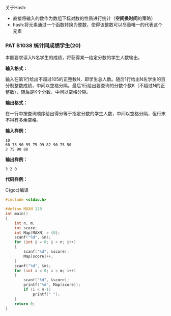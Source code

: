 关于Hash:

- 直接将输入的数作为数组下标对数的性质进行统计（**空间换时间**的策略）
- hash:将元素通过一个函数转换为整数，使得该整数可以尽量唯一的代表这个元素

### PAT B1038 统计同成绩学生(20)

本题要求读入N名学生的成绩，将获得某一给定分数的学生人数输出。

**输入格式：**

输入在第1行给出不超过105的正整数N，即学生总人数。随后1行给出N名学生的百分制整数成绩，中间以空格分隔。最后1行给出要查询的分数个数K（不超过N的正整数），随后是K个分数，中间以空格分隔。

**输出格式：**

在一行中按查询顺序给出得分等于指定分数的学生人数，中间以空格分隔，但行末不得有多余空格。

**输入样例：**

```in
10
60 75 90 55 75 99 82 90 75 50
3 75 90 88
```

**输出样例：**

```out
3 2 0
```

**代码样例：**

C(gcc)编译

```c
#include <stdio.h>

#define MAXN 120
int main()
{
    int n, m;
    int score;
    int Map[MAXN] = {0};
    scanf("%d", &n);
    for (int i = 0; i < n; i++)
    {
        scanf("%d", &score);
        Map[score]++;
    }
    scanf("%d", &m);
    for (int i = 0; i < m; i++)
    {
        scanf("%d", &score);
        printf("%d", Map[score]);
        if (i < m-1)
        	printf(" ");
    }
    return 0;
}
```

